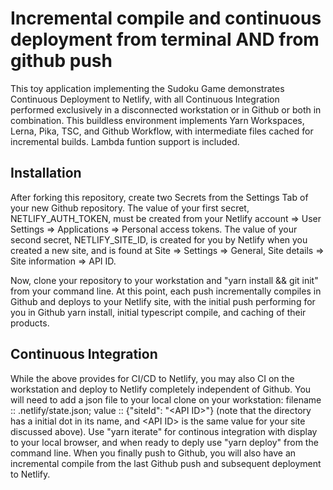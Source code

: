 # Incremental compile and continuous deployment from terminal AND from github push

This toy application implementing the Sudoku Game demonstrates Continuous Deployment to Netlify, with all Continuous Integration performed exclusively in a disconnected workstation or in Github or both in combination. This buildless environment implements Yarn Workspaces, Lerna, Pika, TSC, and Github Workflow, with intermediate files cached for incremental builds. Lambda funtion support is included.

## Installation

After forking this repository, create two Secrets from the Settings Tab of your new Github repository. The value of your first secret, NETLIFY_AUTH_TOKEN, must be created from your Netlify account => User Settings => Applications => Personal access tokens. The value of your second secret, NETLIFY_SITE_ID, is created for you by Netlify when you created a new site, and is found at Site => Settings => General, Site details => Site information => API ID.

Now, clone your repository to your workstation and "yarn install && git init" from your command line. At this point, each push incrementally compiles in Github and deploys to your Netlify site, with the initial push performing for you in Github yarn install, initial typescript compile, and caching of their products.

## Continuous Integration

While the above provides for CI/CD to Netlify, you may also CI on the workstation and deploy to Netlify completely independent of Github. You will need to add a json file to your local clone on your workstation: filename :: .netlify/state.json; value :: {"siteId": "&lt;API ID&gt;"} (note that the directory has a initial dot in its name, and &lt;API ID&gt; is the same value for your site discussed above). Use "yarn iterate" for continous integration with display to your local browser, and when ready to deply use "yarn deploy" from the command line. When you finally push to Github, you will also have an incremental compile from the last Github push and subsequent deployment to Netlify.
